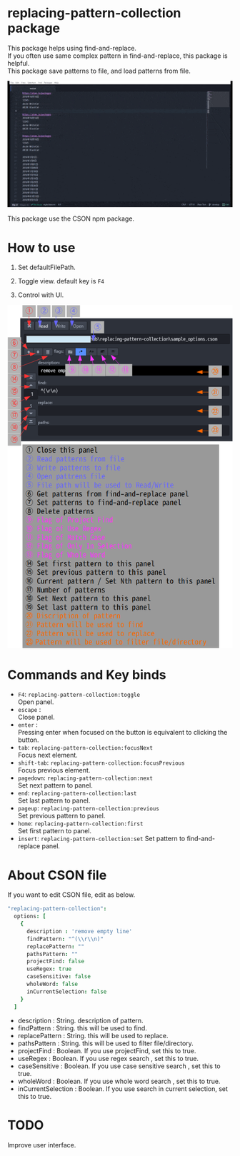 # replacing-pattern-collection package

This package helps using find-and-replace.  
If you often use same complex pattern in find-and-replace, this package is helpful.  
This package save patterns to file, and load patterns from file.  

![demo](https://raw.githubusercontent.com/BlueSilverCat/replacing-pattern-collection/master/replacing-pattern-collection.gif?raw=true)

This package use the CSON npm package.

# How to use

1. Set defaultFilePath.

2. Toggle view. default key is `F4`

3. Control with UI.

![User interface](https://raw.githubusercontent.com/BlueSilverCat/replacing-pattern-collection/master/user-interface.png?raw=true)

# Commands and Key binds
* `F4`: `replacing-pattern-collection:toggle`  
  Open panel.  
* `escape` :  
  Close panel.  
* `enter` :  
  Pressing enter when focused on the button is equivalent to clicking the button.
* `tab`: `replacing-pattern-collection:focusNext`  
  Focus next element.  
* `shift-tab`: `replacing-pattern-collection:focusPrevious`  
  Focus previous element.  
* `pagedown`: `replacing-pattern-collection:next`  
  Set next pattern to panel.  
* `end`: `replacing-pattern-collection:last`  
  Set last pattern to panel.  
* `pageup`: `replacing-pattern-collection:previous`  
  Set previous pattern to panel.  
* `home`: `replacing-pattern-collection:first`  
  Set first pattern to panel.  
* `insert`: `replacing-pattern-collection:set`
  Set pattern to find-and-replace panel.  

# About CSON file
If you want to edit CSON file, edit as below.  
```.coffee
"replacing-pattern-collection":
  options: [
    {
      description : 'remove empty line'
      findPattern: "^(\\r\\n)"
      replacePattern: ""
      pathsPattern: ""
      projectFind: false
      useRegex: true
      caseSensitive: false
      wholeWord: false
      inCurrentSelection: false
    }
  ]
```
* description : String. description of pattern.
* findPattern : String. this will be used to find.
* replacePattern : String. this will be used to replace.
* pathsPattern : String. this will be used to filter file/directory.
* projectFind : Boolean. If you use projectFind, set this to true.
* useRegex : Boolean.  If you use regex search , set this to true.
* caseSensitive : Boolean. If you use case sensitive search , set this to true.
* wholeWord : Boolean. If you use whole word search , set this to true.
* inCurrentSelection : Boolean. If you use search in current selection, set this to true.

# TODO
Improve user interface.  
